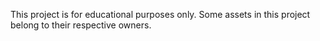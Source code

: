 This project is for educational purposes only. Some assets in this project belong to their respective owners. 
